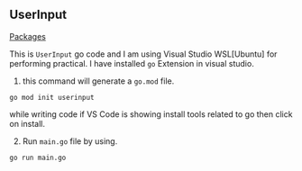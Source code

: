 ## UserInput

[Packages](https://pkg.go.dev/)

This is `UserInput` go code and I am using Visual Studio WSL[Ubuntu] for performing practical. I have installed `go` Extension in visual studio.

1. this command will generate a `go.mod` file.

```
go mod init userinput
```

while writing code if VS Code is showing install tools related to go then click on install.

2. Run `main.go` file by using.

```
go run main.go
```